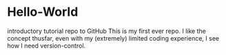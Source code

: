 # Hello-World
introductory tutorial repo to GitHub
This is my first ever repo. I like the concept thusfar, even with my (extremely) limited coding experience, I see how I need version-control.
